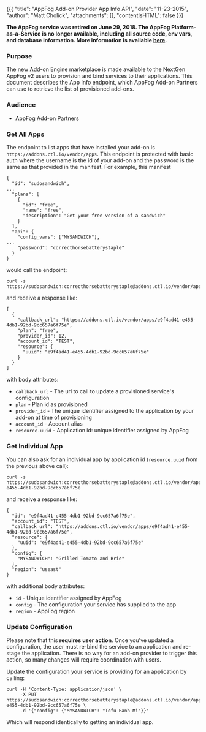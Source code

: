 {{{
  "title": "AppFog Add-on Provider App Info API",
  "date": "11-23-2015",
  "author": "Matt Cholick",
  "attachments": [],
  "contentIsHTML": false
}}}

<strong>The AppFog service was retired on June 29, 2018. The AppFog Platform-as-a-Service is no longer available, including all source code, env vars, and database information. More information is available [here](../../AppFog/appfog-retirement-guide.md).</strong>

### Purpose

The new Add-on Engine marketplace is made available to the NextGen AppFog v2 users to provision and bind services to their applications. This document describes the App Info endpoint, which AppFog Add-on Partners can use to retrieve the list of provisioned add-ons.

### Audience

- AppFog Add-on Partners

### Get All Apps

The endpoint to list apps that have installed your add-on is `https://addons.ctl.io/vendor/apps`. This endpoint
is protected with basic auth where the username is the id of your add-on and the password is
the same as that provided in the manifest. For example, this manifest

```
{
  "id": "sudosandwich",
...
  "plans": [
    {
      "id": "free",
      "name": "free",
      "description": "Get your free version of a sandwich"
    }
  ],
  "api": {
    "config_vars": ["MYSANDWICH"],
...
    "password": "correcthorsebatterystaple"
  }
}
```

would call the endpoint:

```
curl -s https://sudosandwich:correcthorsebatterystaple@addons.ctl.io/vendor/apps
```

and receive a response like:

```
[
  {
    "callback_url": "https://addons.ctl.io/vendor/apps/e9f4ad41-e455-4db1-92bd-9cc657a6f75e",
    "plan": "free",
    "provider_id": 12,
    "account_id": "TEST",
    "resource": {
      "uuid": "e9f4ad41-e455-4db1-92bd-9cc657a6f75e"
    }
  }
]
```

with body attributes:

- `callback_url` - The url to call to update a provisioned service's configuration
- `plan` - Plan id as provisioned
- `provider_id` - The unique identifier assigned to the application by your add-on at time of provisioning
- `account_id` - Account alias
- `resource.uuid` - Application id: unique identifier assigned by AppFog

### Get Individual App

You can also ask for an individual app by application id (`resource.uuid` from the previous above call):

```
curl -s https://sudosandwich:correcthorsebatterystaple@addons.ctl.io/vendor/apps/e9f4ad41-e455-4db1-92bd-9cc657a6f75e
```

and receive a response like:

```
{
  "id": "e9f4ad41-e455-4db1-92bd-9cc657a6f75e",
  "account_id": "TEST",
  "callback_url": "https://addons.ctl.io/vendor/apps/e9f4ad41-e455-4db1-92bd-9cc657a6f75e",
  "resource": {
    "uuid": "e9f4ad41-e455-4db1-92bd-9cc657a6f75e"
  },
  "config": {
    "MYSANDWICH": "Grilled Tomato and Brie"
  },
  "region": "useast"
}
```

with additional body attributes:

- `id` - Unique identifier assigned by AppFog
- `config` - The configuration your service has supplied to the app
- `region` - AppFog region

### Update Configuration

Please note that this **requires user action**. Once you've updated a configuration, the user must re-bind the service to an application and re-stage the application. There is no way for an add-on provider to trigger this action, so many changes will require coordination with users.

Update the configuration your service is providing for an application by calling:

```
curl -H 'Content-Type: application/json' \
     -X PUT https://sudosandwich:correcthorsebatterystaple@addons.ctl.io/vendor/apps/e9f4ad41-e455-4db1-92bd-9cc657a6f75e \
     -d '{"config": {"MYSANDWICH": "Tofu Banh Mi"}}'
```

Which will respond identically to getting an individual app.

